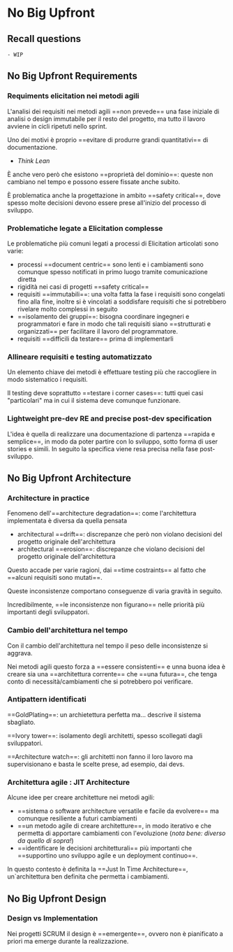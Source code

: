 # No Big Upfront 

## Recall questions
    - WIP

## No Big Upfront Requirements

### Requiments elicitation nei metodi agili

L'analisi dei requisiti nei metodi agili ==non prevede== una fase iniziale di analisi o design immutabile per il resto del progetto, ma tutto il lavoro avviene in cicli ripetuti nello sprint. 

Uno dei motivi è proprio ==evitare di produrre grandi quantitativi== di documentazione.
- *Think Lean*

È anche vero però che esistono ==proprietà del dominio==: queste non cambiano nel tempo e possono essere fissate anche subito.

È problematica anche la progettazione in ambito ==safety critical==, dove spesso molte decisioni devono essere prese all'inizio del processo di sviluppo.

### Problematiche legate a Elicitation complesse  

Le problematiche più comuni legati a processi di Elicitation articolati sono varie:
- processi ==document centric== sono lenti e i cambiamenti sono comunque spesso notificati in primo luogo tramite comunicazione diretta
- rigidità nei casi di progetti ==safety critical==
- requisiti ==immutabili==: una volta fatta la fase i requisiti sono congelati fino alla fine, inoltre si è vincolati a soddisfare requisiti che si potrebbero rivelare molto complessi in seguito
- ==isolamento dei gruppi==: bisogna coordinare ingegneri e programmatori e fare in modo che tali requisiti siano ==strutturati e organizzati== per facilitare il lavoro del programmatore.
- requisiti ==difficili da testare== prima di implementarli

### Allineare requisiti e testing automatizzato

Un elemento chiave dei metodi è effettuare testing più che raccogliere in modo sistematico i requisiti.

Il testing deve soprattutto ==testare i corner cases==: tutti quei casi "particolari" ma in cui il sistema deve comunque funzionare.

### Lightweight pre-dev RE and precise post-dev specification

L'idea è quella di realizzare una documentazione di partenza ==rapida e semplice==, in modo da poter partire con lo sviluppo, sotto forma di user stories e simili. 
In seguito la specifica viene resa precisa nella fase post-sviluppo.

## No Big Upfront Architecture

### Architecture in practice

Fenomeno dell'==architecture degradation==: come l'architettura implementata è diversa da quella pensata
- architectural ==drift==: discrepanze che però non violano decisioni del progetto originale dell'architettura
- architectural ==erosion==: discrepanze che violano decisioni del progetto originale dell'architettura

Questo accade per varie ragioni, dai ==time costraints== al fatto che ==alcuni requisiti sono mutati==.

Queste inconsistenze comportano conseguenze di varia gravità in seguito.

Incredibilmente, ==le inconsistenze non figurano== nelle priorità più importanti degli sviluppatori. 

### Cambio dell'architettura nel tempo

Con il cambio dell'architettura nel tempo il peso delle inconsistenze si aggrava.

Nei metodi agili questo forza a ==essere consistenti== e unna buona idea è creare sia una ==architettura corrente== che ==una futura==, che tenga conto di necessità/cambiamenti che si potrebbero poi verificare.

### Antipattern identificati

==GoldPlating==: un archietettura perfetta ma... descrive il sistema sbagliato.

==Ivory tower==: isolamento degli architetti, spesso scollegati dagli sviluppatori.

==Architecture watch==: gli architetti non fanno il loro lavoro ma supervisionano e basta le scelte prese, ad esempio, dai devs.

### Architettura agile : JIT Architecture

Alcune idee per creare architetture nei metodi agili:
- ==sistema o software architecture versatile e facile da evolvere== ma comunque resiliente a futuri cambiamenti
- ==un metodo agile di creare architetture==, in modo iterativo e che permetta di apportare cambiamenti con l'evoluzione (*nota bene: diverso da quello di sopra!*)
- ==identificare le decisioni architetturali== più importanti che ==supportino uno sviluppo agile e un deployment continuo==.

In questo contesto è definita la ==Just In Time Architecture==, un`architettura ben definita che permetta i cambiamenti.

## No Big Upfront Design

### Design vs Implementation

Nei progetti SCRUM il design è ==emergente==, ovvero non è pianificato a priori ma emerge durante la realizzazione.